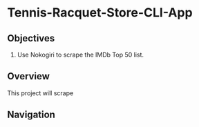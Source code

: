 # Tennis-Racquet-Store-CLI-App

## Objectives

1. Use Nokogiri to scrape the IMDb Top 50 list.

## Overview

This project will scrape

## Navigation

